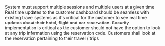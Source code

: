 System must support multiple sessions and multiple users at a given time
Real time updates to the customer dashboard should be seamless with existing travel systems as it's critical for the customer to see real time updates about their hotel, flight and car reservation.
Security implementation is critical as the customer should not have the option to look at any trip information using the reservation code. Customers shall look at the reservation pertaining to their travel / trips.
